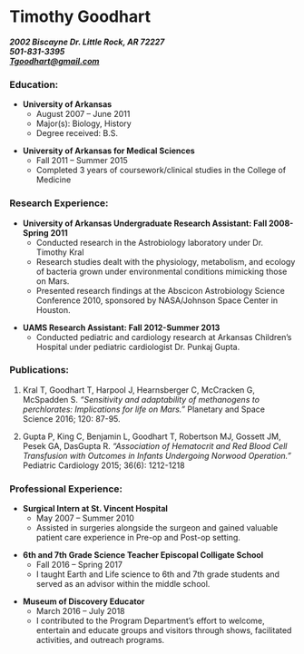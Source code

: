    # **Timothy Goodhart**  
_**2002 Biscayne Dr. Little Rock, AR 72227**_  
_**501-831-3395**_  
_**Tgoodhart@gmail.com**_


### Education:  
* **University of Arkansas**   
	* August 2007 – June 2011  
	* Major(s): Biology, History  
	* Degree received: B.S.  
	>
* **University of Arkansas for Medical Sciences**  
	* Fall 2011 – Summer 2015  
	* Completed 3 years of coursework/clinical studies in the College of Medicine  

### Research Experience: 

* **University of Arkansas Undergraduate Research Assistant: Fall 2008-Spring 2011**  
	*  Conducted research in the Astrobiology laboratory under Dr. Timothy Kral
	* Research studies dealt with the physiology, metabolism, and ecology of bacteria grown under environmental conditions mimicking those on Mars.
	* Presented research findings at the Abscicon Astrobiology Science Conference 2010, sponsored by NASA/Johnson Space Center in Houston.
	> 
* **UAMS Research Assistant: Fall 2012-Summer 2013**  
	* Conducted pediatric and cardiology research at Arkansas Children’s Hospital under pediatric cardiologist Dr. Punkaj Gupta. 


### Publications: 

1.  Kral T, Goodhart T, Harpool J, Hearnsberger C, McCracken G, McSpadden S. _“Sensitivity and adaptability of methanogens to perchlorates: Implications for life on Mars.”_ Planetary and Space Science 2016; 120: 87-95.

2.  Gupta P, King C, Benjamin L, Goodhart T, Robertson MJ, Gossett JM, Pesek GA, DasGupta R. _“Association of Hematocrit and Red Blood Cell Transfusion with Outcomes in Infants Undergoing Norwood Operation.”_ Pediatric Cardiology 2015; 36(6): 1212-1218


### Professional Experience:

* **Surgical Intern at St. Vincent Hospital**  
	* May 2007 – Summer 2010  
	* Assisted in surgeries alongside the surgeon and gained valuable patient care experience in Pre-op and Post-op setting.
>
* **6th and 7th Grade Science Teacher Episcopal Colligate School**
	* Fall 2016 – Spring 2017  
	* I taught Earth and Life science to 6th and 7th grade students and served as an advisor within the middle school.  
>
* **Museum of Discovery Educator**
	* March 2016 – July 2018
	* I contributed to the Program Department’s effort to welcome, entertain and educate groups and visitors through shows, facilitated activities, and outreach programs.
